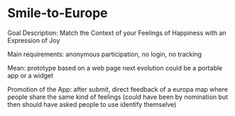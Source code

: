 # Smile-to-Europe
Goal Description: 
Match the Context of your Feelings of Happiness with an Expression of Joy

Main requirements: 
anonymous participation, no login, no tracking

Mean: 
prototype based on a web page
next evolution could be a portable app or a widget

Promotion of the App: 
after submit, direct feedback of a europa map where people share the same kind of feelings
(could have been by nomination but then should have asked people to use identify themselve)
